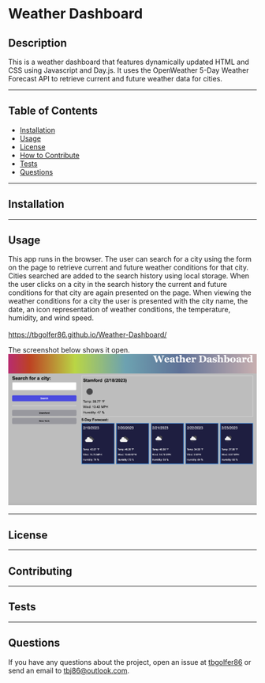 # Weather Dashboard
  
  ## Description
  This is a weather dashboard that features dynamically updated HTML and CSS using Javascript and Day.js. It uses the OpenWeather 5-Day Weather Forecast API to retrieve current and future weather data for cities.

---

  ## Table of Contents  

  - [Installation](#installation)
  - [Usage](#usage)
  - [License](#license)
  - [How to Contribute](#contribute)
  - [Tests](#tests)
  - [Questions](#questions)

---

  ## Installation
  

---

  ## Usage
  This app runs in the browser. The user can search for a city using the form on the page to retrieve current and future weather conditions for that city. Cities searched are added to the search history using local storage. When the user clicks on a city in the search history the current and future conditions for that city are again presented on the page. When viewing the weather conditions for a city the user is presented with the city name, the date, an icon representation of weather conditions, the temperature, humidity, and wind speed.<br><br>
  https://tbgolfer86.github.io/Weather-Dashboard/

  The screenshot below shows it open.
  ![alt text](./assets/images/Screenshot%202023-02-18%20at%207.29.19%20PM.png)

---

  ## License
  
  
---

  ## Contributing
  

---

  ## Tests 
  

---

  ## Questions
  If you have any questions about the project, open an issue at [tbgolfer86](https://www.github.com/tbgolfer86) or send an email to tbj86@outlook.com.

